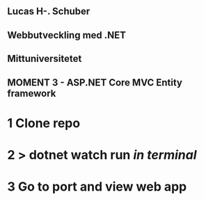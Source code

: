 ## Lucas H-. Schuber
## Webbutveckling med .NET
## Mittuniversitetet

## MOMENT 3 - ASP.NET Core MVC Entity framework

# 1 Clone repo
# 2 > dotnet watch run *in terminal*
# 3 Go to port and view web app


